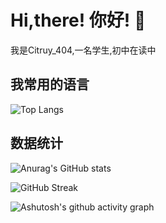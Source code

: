# Hi,there! 你好! :wave:

我是Citruy_404,一名学生,初中在读中

## 我常用的语言
![Top Langs](https://github-readme-stats.vercel.app/api/top-langs/?username=zzyh1145&layout=compact)
## 数据统计
![Anurag's GitHub stats](https://github-readme-stats.vercel.app/api?username=zzyh1145&show_icons=true&theme=tokyonight&locale=cn) 

![GitHub Streak](https://streak-stats.demolab.com/?user=zzyh1145&theme=github-dark)

![Ashutosh's github activity graph](https://github-readme-activity-graph.vercel.app/graph?username=zzyh1145&theme=react-dark)

